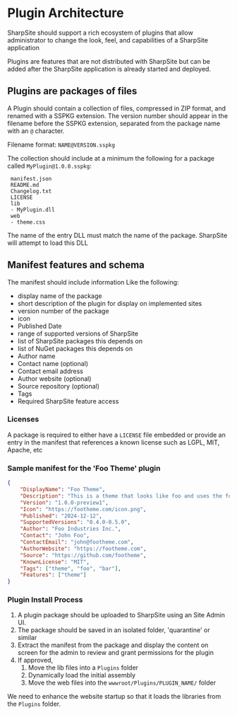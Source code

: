 # Plugin Architecture

SharpSite should support a rich ecosystem of plugins that allow administrator to change the look, feel, and capabilities of a SharpSite application

Plugins are features that are not distributed with SharpSite but can be added after the SharpSite application is already started and deployed.


## Plugins are packages of files

A Plugin should contain a collection of files, compressed in ZIP format, and renamed with a SSPKG extension.  The version number should appear in the filename before the SSPKG extension, separated from the package name with an `@` character.

Filename format:  `NAME@VERSION.sspkg`

The collection should include at a minimum the following for a package called `MyPlugin@1.0.0.sspkg`:

```
 manifest.json
 README.md
 Changelog.txt
 LICENSE
 lib
 - MyPlugin.dll
 web
 - theme.css
```

The name of the entry DLL must match the name of the package.  SharpSite will attempt to load this DLL

## Manifest features and schema

The manifest should include information Like the following:

- display name of the package
- short description of the plugin for display on implemented sites
- version number of the package
- icon
- Published Date
- range of supported versions of SharpSite
- list of SharpSite packages this depends on
- list of NuGet packages this depends on
- Author name
- Contact name (optional)
- Contact email address
- Author website (optional)
- Source repository (optional)
- Tags
- Required SharpSite feature access

### Licenses

A package is required to either have a `LICENSE` file embedded or provide an entry in the manifest that references a known license such as LGPL, MIT, Apache, etc

### Sample manifest for the 'Foo Theme' plugin

```json
{ 
	"DisplayName": "Foo Theme",
	"Description": "This is a theme that looks like foo and uses the foo.css framework",
	"Version": "1.0.0-preview1",
	"Icon": "https://footheme.com/icon.png",
	"Published": "2024-12-12",
	"SupportedVersions": "0.4.0-0.5.0",
	"Author": "Foo Industries Inc.",
	"Contact": "John Foo",
	"ContactEmail": "john@footheme.com",
	"AuthorWebsite": "https://footheme.com",
	"Source": "https://github.com/footheme",
	"KnownLicense": "MIT",
	"Tags": ["theme", "foo", "bar"],
	"Features": ["theme"]
}
```

### Plugin Install Process

1. A plugin package should be uploaded to SharpSite using an Site Admin UI.  
2. The package should be saved in an isolated folder, 'quarantine' or similar
3. Extract the manifest from the package and display the content on screen for the admin to review and grant permissions for the plugin
4. If approved, 
   1. Move the lib files into a `Plugins` folder 
   2. Dynamically load the initial assembly 
   3. Move the web files into the `wwwroot/Plugins/PLUGIN_NAME/` folder

We need to enhance the website startup so that it loads the libraries from the `Plugins` folder.